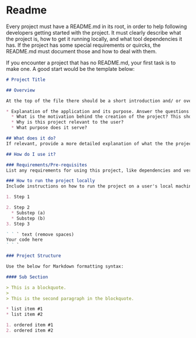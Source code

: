 # Readme

Every project must have a README.md in its root, in order to help following developers getting started with the project. It must clearly describe what the project is, how to get it running locally, and what tool dependencies it has. If the project has some special requirements or quircks, the README.md must document those and how to deal with them.

If you encounter a project that has no README.md, your first task is to make one.
A good start would be the template below:

``` markdown
# Project Title

## Overview

At the top of the file there should be a short introduction and/ or overview that explains **what** the project is.

* Explanation of the application and its purpose. Answer the questions:
  * What is the motivation behind the creation of the project? This should explain why the project exists.
  * Why is this project relevant to the user?
  * What purpose does it serve?

## What does it do?
If relevant, provide a more detailed explanation of what the the project/app/library does.

## How do I use it?

### Requirements/Pre-requisites
List any requirements for using this project, like dependencies and version. Remove this section if it is not needed.

### How to run the project locally
Include instructions on how to run the project on a user's local machine. Be sure to reference the technologies they might have to download for the application to run.

1. Step 1

2. Step 2
  * Substep (a)
  * Substep (b)
3. Step 3

` ` ` text (remove spaces)
Your code here
` ` `

### Project Structure

Use the below for Markdown formatting syntax:

#### Sub Section

> This is a blockquote.
>
> This is the second paragraph in the blockquote.

* list item #1
* list item #2

1. ordered item #1
2. ordered item #2

```
